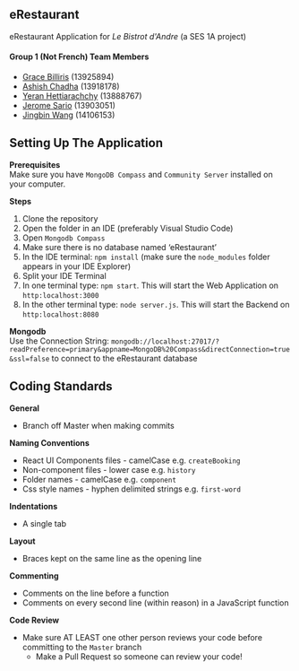 ## eRestaurant
eRestaurant Application for _Le Bistrot d'Andre_ (a SES 1A project)

#### Group 1 (Not French) Team Members
* [Grace Billiris](https://www.linkedin.com/in/grace-billiris/) (13925894)
* [Ashish Chadha](https://www.linkedin.com/in/ashishpchadha/) (13918178)
* [Yeran Hettiarachchy](https://www.linkedin.com/in/yeran-hettiarachchy/) (13888767)	
* [Jerome Sario](https://www.linkedin.com/in/jerome-sario/) (13903051)
* [Jingbin Wang](https://www.linkedin.com/in/jingbin-wang/) (14106153)

## Setting Up The Application
**Prerequisites**
<br/>
Make sure you have `MongoDB Compass` and `Community Server` installed on your computer.

**Steps**
<br/>
1. Clone the repository
2. Open the folder in an IDE (preferably Visual Studio Code)
3. Open `Mongodb Compass`
4. Make sure there is no database named ‘eRestaurant’
5. In the IDE terminal: `npm install` (make sure the `node_modules` folder appears in your IDE Explorer)
6. Split your IDE Terminal
7. In one terminal type: `npm start`. This will start the Web Application on `http:localhost:3000`
8. In the other terminal type: `node server.js`. This will start the Backend on `http:localhost:8080`

**Mongodb**
<br/>
Use the Connection String: `mongodb://localhost:27017/?readPreference=primary&appname=MongoDB%20Compass&directConnection=true&ssl=false` to connect to the eRestaurant database

## Coding Standards
**General**
* Branch off Master when making commits

**Naming Conventions**
* React UI Components files - camelCase e.g. `createBooking`
* Non-component files - lower case e.g. `history`
* Folder names - camelCase e.g. `component`
* Css style names - hyphen delimited strings e.g. `first-word`

**Indentations**
* A single tab

**Layout**
* Braces kept on the same line as the opening line

**Commenting**
* Comments on the line before a function
* Comments on every second line (within reason) in a JavaScript function

**Code Review**
* Make sure AT LEAST one other person reviews your code before committing to the `Master` branch
    * Make a Pull Request so someone can review your code!
